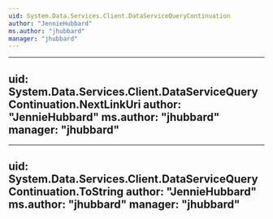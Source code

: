 ```yaml
---
uid: System.Data.Services.Client.DataServiceQueryContinuation
author: "JennieHubbard"
ms.author: "jhubbard"
manager: "jhubbard"
---
```


---
uid: System.Data.Services.Client.DataServiceQueryContinuation.NextLinkUri
author: "JennieHubbard"
ms.author: "jhubbard"
manager: "jhubbard"
---

---
uid: System.Data.Services.Client.DataServiceQueryContinuation.ToString
author: "JennieHubbard"
ms.author: "jhubbard"
manager: "jhubbard"
---
